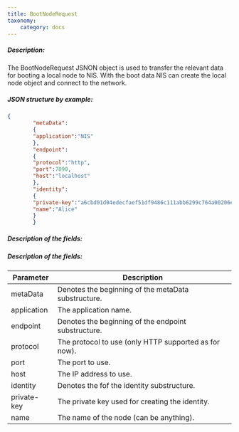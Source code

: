 ```yaml
---
title: BootNodeRequest
taxonomy:
    category: docs
---
```


 
##### Description: 
The BootNodeRequest JSNON object is used to transfer the relevant data for booting a local node to NIS. With the boot data NIS can create the local node object and connect to the network.

 
##### JSON structure by example: 
```json
{
        "metaData":
        {
        "application":"NIS"
        },
        "endpoint":
        {
        "protocol":"http",
        "port":7890,
        "host":"localhost"
        },
        "identity":
        {
        "private-key":"a6cbd01d04edecfaef51df9486c111abb6299c764a00206eb1d01f4587491b3f",
        "name":"Alice"
        }
        }
``` 
##### Description of the fields: 
##### Description of the fields: 

| Parameter | Description |
|------|------|
| metaData | Denotes the beginning of the metaData substructure. |
| application | The application name. |
| endpoint | Denotes the beginning of the endpoint substructure. |
| protocol | The protocol to use (only HTTP supported as for now). |
| port | The port to use. |
| host | The IP address to use. |
| identity | Denotes the fof the identity substructure. |
| private-key | The private key used for creating the identity. |
| name | The name of the node (can be anything). |

 
